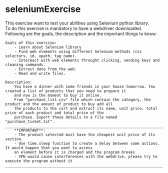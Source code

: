# seleniumExercise
This exercise want to test your abilities using Selenium python library. </br>
To do this exercise is mandatory to have a webdriver downloaded.</br>
Following are the goals, the description and the important things to know:

    Goals of this exercise:
        - Learn about Selenium library
        - Find web elements using different Selenium methods (css selectors, id, xpath, tag name).
        - Intereact with web elements throught clicking, sending keys and cleaning commands.
        - Extract data from the web.
        - Read and write files.

    Description:
        You have a dinner with some friends in your house tomorrow. You created a list of products that you need to prepare it
        and now is the moment to buy it online.
        From "purchase_list.csv" file which contain the category, the product and the amount of product to buy add all
        the products to the cart and extract its name, unit price, total price of each product and total price of the
        purchase. Export these details to a file named "purchase_ticket.txt".
    ________________________________________________________________________________________________________________________
        **IMPORTANT**: 
        - The product selected must have the cheapest unit price of its section.
        - Use time.sleep function to create a delay between some actions. It would happen that you want to access
        an element before it is charged and the program breaks
        - VPN would cause interferences with the webdrive, please try to execute the program without it
    ________________________________________________________________________________________________________________________

